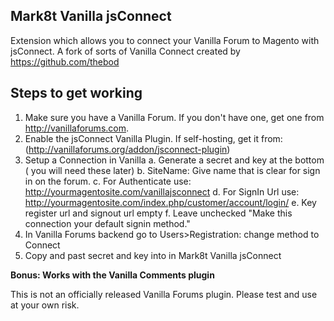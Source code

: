 Mark8t Vanilla jsConnect
------
Extension which allows you to connect your Vanilla Forum to Magento with jsConnect.
A fork of sorts of Vanilla Connect created by https://github.com/thebod

Steps to get working
------
1. Make sure you have a Vanilla Forum. If you don't have one, get one from  http://vanillaforums.com.
2. Enable the jsConnect Vanilla Plugin. If self-hosting, get it from: (http://vanillaforums.org/addon/jsconnect-plugin)
3. Setup a Connection in Vanilla
	a. Generate a secret and key at the bottom ( you will need these later)
	b. SiteName: Give name that is clear for sign in on the forum.
	c. For Authenticate use: http://yourmagentosite.com/vanillajsconnect
	d. For SignIn Url use: http://yourmagentosite.com/index.php/customer/account/login/
	e. Key register url and signout url empty
	f. Leave unchecked "Make this connection your default signin method."
4. In Vanilla Forums backend go to Users>Registration: change method to Connect
5. Copy and past secret and key into in Mark8t Vanilla jsConnect 

**Bonus: Works with the Vanilla Comments plugin**

This is not an officially released Vanilla Forums plugin. Please test and use at your own risk.
